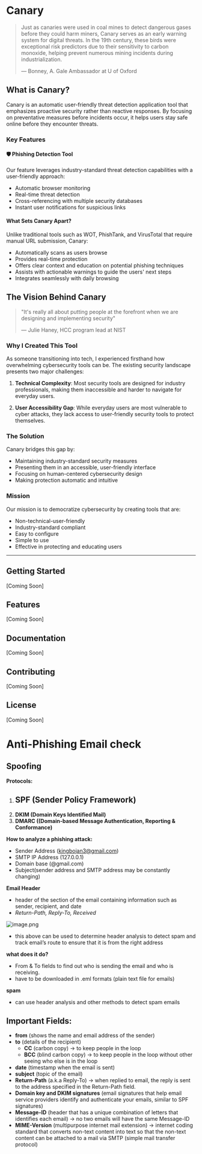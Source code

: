 # Canary

> Just as canaries were used in coal mines to detect dangerous gases before they could harm miners, Canary serves as an early warning system for digital threats. In the 19th century, these birds were exceptional risk predictors due to their sensitivity to carbon monoxide, helping prevent numerous mining incidents during industrialization.
> 
> — Bonney, A. Gale Ambassador at U of Oxford

## What is Canary?
Canary is an automatic user-friendly threat detection application tool that emphasizes proactive security rather than reactive responses. By focusing on preventative measures before incidents occur, it helps users stay safe online before they encounter threats.

### Key Features

#### 🛡️ Phishing Detection Tool
Our feature leverages industry-standard threat detection capabilities with a user-friendly approach:
- Automatic browser monitoring
- Real-time threat detection  
- Cross-referencing with multiple security databases
- Instant user notifications for suspicious links

#### What Sets Canary Apart?
Unlike traditional tools such as WOT, PhishTank, and VirusTotal that require manual URL submission, Canary:
- Automatically scans as users browse
- Provides real-time protection
- Offers clear context and education on potential phishing techniques
- Assists with actionable warnings to guide the users' next steps
- Integrates seamlessly with daily browsing

## The Vision Behind Canary
> "It's really all about putting people at the forefront when we are designing and implementing security"
> 
> — Julie Haney, HCC program lead at NIST

### Why I Created This Tool
As someone transitioning into tech, I experienced firsthand how overwhelming cybersecurity tools can be. The existing security landscape presents two major challenges:

1. **Technical Complexity**: Most security tools are designed for industry professionals, making them inaccessible and harder to navigate for everyday users.

2. **User Accessibility Gap**: While everyday users are most vulnerable to cyber attacks, they lack access to user-friendly security tools to protect themselves.

### The Solution
Canary bridges this gap by:
- Maintaining industry-standard security measures
- Presenting them in an accessible, user-friendly interface
- Focusing on human-centered cybersecurity design
- Making protection automatic and intuitive

### Mission
Our mission is to democratize cybersecurity by creating tools that are:
- Non-technical-user-friendly
- Industry-standard compliant
- Easy to configure
- Simple to use
- Effective in protecting and educating users

---

## Getting Started
[Coming Soon]

## Features
[Coming Soon]

## Documentation
[Coming Soon]

## Contributing
[Coming Soon]

## License
[Coming Soon]

# Anti-Phishing Email check

## Spoofing

**Protocols:**

1. **SPF (Sender Policy Framework)**
    - 
2. **DKIM (Domain Keys Identified Mail)** 
3. **DMARC ((Domain-based Message Authentication, Reporting & Conformance)** 

**How to analyze a phishing attack:**

- Sender Address (kingbojan3@gmail.com)
- SMTP IP Address (127.0.0.1)
- Domain base (@gmail.com)
- Subject(sender address and SMTP address may be constantly changing)

**Email Header**

- header of the section of the email containing information such as sender, recipient, and date
- *Return-Path, Reply-To, Received*

![image.png](https://prod-files-secure.s3.us-west-2.amazonaws.com/606349b0-fe7a-45c4-82b8-def8ac34a550/f3deeeb6-0142-40db-8331-34af509235f5/image.png)

- this above can be used to determine header analysis to detect spam and track email’s route to ensure that it is from the right address

**what does it do?**

- From & To fields to find out who is sending the email and who is receiving.
- have to be downloaded in .eml formats (plain text file for emails)

**spam**

- can use header analysis and other methods to detect spam emails

## Important Fields:

- **from** (shows the name and email address of the sender)
- **to** (details of the recipient)
    - **CC** (carbon copy) → to keep people in the loop
    - **BCC** (blind carbon copy) → to keep people in the loop without other seeing who else is in the loop
- **date** (timestamp when the email is sent)
- **subject** (topic of the email)
- **Return-Path** (a.k.a Reply-To) → when replied to email, the reply is sent to the address specified in the Return-Path field.
- **Domain key and DKIM signatures** (email signatures that help email service providers identify and authenticate your emails, similar to SPF signatures)
- **Message-ID** (header that has a unique combination of letters that identifies each email) → no two emails will have the same Message-ID
- **MIME-Version** (multipurpose internet mail extension) → internet coding standard that converts non-text content into text so that the non-text content can be attached to a mail via SMTP (simple mail transfer protocol)
